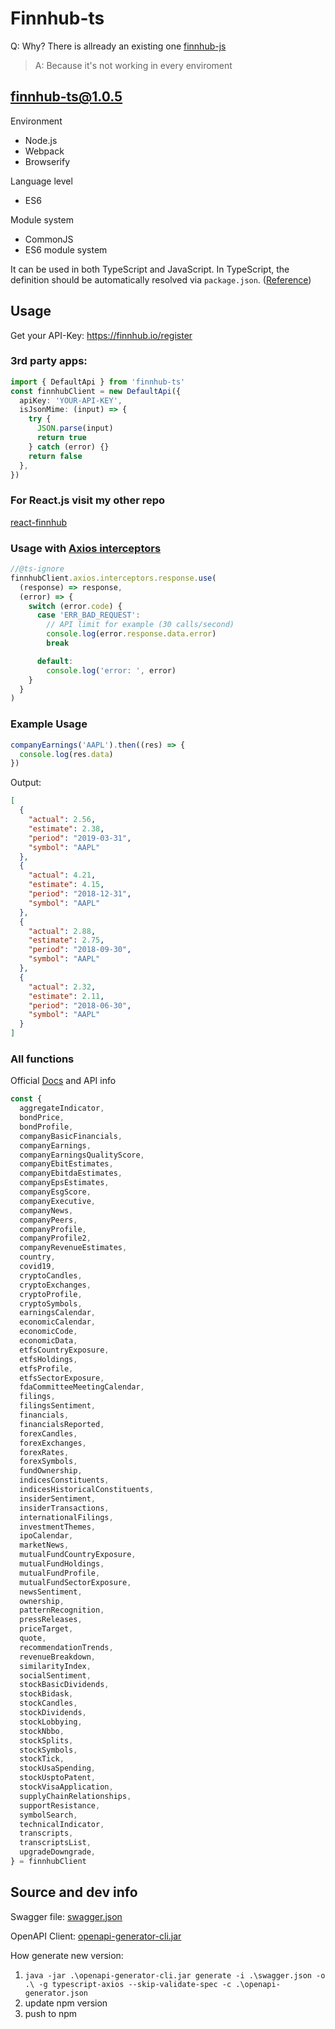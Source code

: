 # Finnhub-ts

Q: Why? There is allready an existing one [finnhub-js](https://github.com/Finnhub-Stock-API/finnhub-js)

> A: Because it's not working in every enviroment

## finnhub-ts@1.0.5

Environment

- Node.js
- Webpack
- Browserify

Language level

- ES6

Module system

- CommonJS
- ES6 module system

It can be used in both TypeScript and JavaScript. In TypeScript, the definition should be automatically resolved via `package.json`. ([Reference](http://www.typescriptlang.org/docs/handbook/typings-for-npm-packages.html))

## Usage
Get your API-Key: https://finnhub.io/register

### 3rd party apps:

```typescript
import { DefaultApi } from 'finnhub-ts'
const finnhubClient = new DefaultApi({
  apiKey: 'YOUR-API-KEY',
  isJsonMime: (input) => {
    try {
      JSON.parse(input)
      return true
    } catch (error) {}
    return false
  },
})
```

### For React.js visit my other repo

[react-finnhub](https://github.com/Rupert-com/react-finnhub)

### Usage with [Axios interceptors](https://axios-http.com/docs/interceptors)

```typescript
//@ts-ignore
finnhubClient.axios.interceptors.response.use(
  (response) => response,
  (error) => {
    switch (error.code) {
      case 'ERR_BAD_REQUEST':
        // API limit for example (30 calls/second)
        console.log(error.response.data.error)
        break

      default:
        console.log('error: ', error)
    }
  }
)
```

### Example Usage

```typescript
companyEarnings('AAPL').then((res) => {
  console.log(res.data)
})
```

Output:

```json
[
  {
    "actual": 2.56,
    "estimate": 2.38,
    "period": "2019-03-31",
    "symbol": "AAPL"
  },
  {
    "actual": 4.21,
    "estimate": 4.15,
    "period": "2018-12-31",
    "symbol": "AAPL"
  },
  {
    "actual": 2.88,
    "estimate": 2.75,
    "period": "2018-09-30",
    "symbol": "AAPL"
  },
  {
    "actual": 2.32,
    "estimate": 2.11,
    "period": "2018-06-30",
    "symbol": "AAPL"
  }
]
```

### All functions

Official [Docs](https://finnhub.io/docs/api/) and API info

```typescript
const {
  aggregateIndicator,
  bondPrice,
  bondProfile,
  companyBasicFinancials,
  companyEarnings,
  companyEarningsQualityScore,
  companyEbitEstimates,
  companyEbitdaEstimates,
  companyEpsEstimates,
  companyEsgScore,
  companyExecutive,
  companyNews,
  companyPeers,
  companyProfile,
  companyProfile2,
  companyRevenueEstimates,
  country,
  covid19,
  cryptoCandles,
  cryptoExchanges,
  cryptoProfile,
  cryptoSymbols,
  earningsCalendar,
  economicCalendar,
  economicCode,
  economicData,
  etfsCountryExposure,
  etfsHoldings,
  etfsProfile,
  etfsSectorExposure,
  fdaCommitteeMeetingCalendar,
  filings,
  filingsSentiment,
  financials,
  financialsReported,
  forexCandles,
  forexExchanges,
  forexRates,
  forexSymbols,
  fundOwnership,
  indicesConstituents,
  indicesHistoricalConstituents,
  insiderSentiment,
  insiderTransactions,
  internationalFilings,
  investmentThemes,
  ipoCalendar,
  marketNews,
  mutualFundCountryExposure,
  mutualFundHoldings,
  mutualFundProfile,
  mutualFundSectorExposure,
  newsSentiment,
  ownership,
  patternRecognition,
  pressReleases,
  priceTarget,
  quote,
  recommendationTrends,
  revenueBreakdown,
  similarityIndex,
  socialSentiment,
  stockBasicDividends,
  stockBidask,
  stockCandles,
  stockDividends,
  stockLobbying,
  stockNbbo,
  stockSplits,
  stockSymbols,
  stockTick,
  stockUsaSpending,
  stockUsptoPatent,
  stockVisaApplication,
  supplyChainRelationships,
  supportResistance,
  symbolSearch,
  technicalIndicator,
  transcripts,
  transcriptsList,
  upgradeDowngrade,
} = finnhubClient
```

## Source and dev info

Swagger file:
[swagger.json](https://finnhub.io/static/swagger.json)

OpenAPI Client:
[openapi-generator-cli.jar](https://github.com/OpenAPITools/openapi-generator)

How generate new version:

1. `java -jar .\openapi-generator-cli.jar generate -i .\swagger.json -o .\ -g typescript-axios --skip-validate-spec -c .\openapi-generator.json`
2. update npm version
3. push to npm
